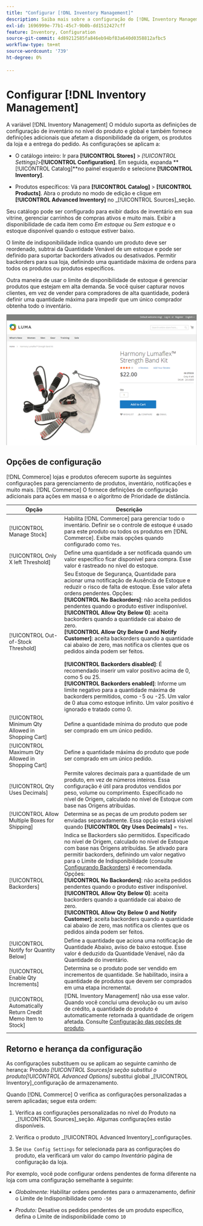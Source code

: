 ```yaml
---
title: "Configurar [!DNL Inventory Management]"
description: Saiba mais sobre a configuração do [!DNL Inventory Management] opções que determinam a disponibilidade de origem, os produtos da loja e a entrega do pedido.
exl-id: 1696999e-77b1-45c7-9b0b-dd1512427cff
feature: Inventory, Configuration
source-git-commit: 4d89212585fa846eb94bf83a640d0358812afbc5
workflow-type: tm+mt
source-wordcount: '739'
ht-degree: 0%

---
```


# Configurar [!DNL Inventory Management]

A variável [!DNL Inventory Management] O módulo suporta as definições de configuração de inventário no nível do produto e global e também fornece definições adicionais que afetam a disponibilidade da origem, os produtos da loja e a entrega do pedido. As configurações se aplicam a:

- O catálogo inteiro: Ir para **[!UICONTROL Stores]** > _[!UICONTROL Settings]_>**[!UICONTROL Configuration]**. Em seguida, expanda **[!UICONTROL Catalog]**no painel esquerdo e selecione **[!UICONTROL Inventory]**.

- Produtos específicos: Vá para **[!UICONTROL Catalog]** > **[!UICONTROL Products]**. Abra o produto no modo de edição e clique em **[!UICONTROL Advanced Inventory]** no _[!UICONTROL Sources]_seção.

Seu catálogo pode ser configurado para exibir dados de inventário em sua vitrine, gerenciar carrinhos de compras ativos e muito mais. Exibir a disponibilidade de cada item como _Em estoque_ ou _Sem estoque_ e o estoque disponível quando o estoque estiver baixo.

O limite de indisponibilidade indica quando um produto deve ser reordenado, subtrai da Quantidade Venável de um estoque e pode ser definido para suportar backorders ativados ou desativados. Permitir backorders para sua loja, definindo uma quantidade máxima de ordens para todos os produtos ou produtos específicos.

Outra maneira de usar o limite de disponibilidade de estoque é gerenciar produtos que estejam em alta demanda. Se você quiser capturar novos clientes, em vez de vender para compradores de alta quantidade, poderá definir uma quantidade máxima para impedir que um único comprador obtenha todo o inventário.

![Exemplo de Em estoque, Somente 1 restante](assets/storefront-stock-options-1-left.png)

## Opções de configuração

[!DNL Commerce] lojas e produtos oferecem suporte às seguintes configurações para gerenciamento de produtos, inventário, notificações e muito mais. [!DNL Commerce] O fornece definições de configuração adicionais para ações em massa e o algoritmo de Prioridade de distância.

| Opção | Descrição |
|--|--|
| [!UICONTROL Manage Stock] | Habilita [!DNL Commerce] para gerenciar todo o inventário. Definir se o controle de estoque é usado para este produto ou todos os produtos em [!DNL Commerce]. Exibe mais opções quando configurado como `Yes`. |
| [!UICONTROL Only X left Threshold] | Define uma quantidade a ser notificada quando um valor específico ficar disponível para compra. Esse valor é rastreado no nível do estoque. |
| [!UICONTROL Out-of-Stock Threshold] | Seu Estoque de Segurança, Quantidade para acionar uma notificação de Ausência de Estoque e reduzir o risco de falta de estoque. Esse valor afeta ordens pendentes. Opções:<br />**[!UICONTROL No Backorders]**: não aceita pedidos pendentes quando o produto estiver indisponível.<br />**[!UICONTROL Allow Qty Below 0]**: aceita backorders quando a quantidade cai abaixo de zero.<br />**[!UICONTROL Allow Qty Below 0 and Notify Customer]**: aceita backorders quando a quantidade cai abaixo de zero, mas notifica os clientes que os pedidos ainda podem ser feitos.<br /><br />**[!UICONTROL Backorders disabled]**: É recomendado inserir um valor positivo acima de 0, como 5 ou 25. <br/>**[!UICONTROL Backorders enabled]**: Informe um limite negativo para a quantidade máxima de backorders permitidos, como -5 ou -25. Um valor de 0 atua como estoque infinito. Um valor positivo é ignorado e tratado como 0. |
| [!UICONTROL Minimum Qty Allowed in Shopping Cart] | Define a quantidade mínima do produto que pode ser comprado em um único pedido. |
| [!UICONTROL Maximum Qty Allowed in Shopping Cart] | Define a quantidade máxima do produto que pode ser comprado em um único pedido. |
| [!UICONTROL Qty Uses Decimals] | Permite valores decimais para a quantidade de um produto, em vez de números inteiros. Essa configuração é útil para produtos vendidos por peso, volume ou comprimento. Especificado no nível de Origem, calculado no nível de Estoque com base nas Origens atribuídas. |
| [!UICONTROL Allow Multiple Boxes for Shipping] | Determina se as peças de um produto podem ser enviadas separadamente. Essa opção estará visível quando **[!UICONTROL Qty Uses Decimals]** = `Yes`. |
| [!UICONTROL Backorders] | Indica se Backorders são permitidos. Especificado no nível de Origem, calculado no nível de Estoque com base nas Origens atribuídas. Se ativado para permitir backorders, definindo um valor negativo para o Limite de Indisponibilidade (consulte [Configurando Backorders](backorders.md)) é recomendada. Opções:<br />**[!UICONTROL No Backorders]**: não aceita pedidos pendentes quando o produto estiver indisponível.<br />**[!UICONTROL Allow Qty Below 0]**: aceita backorders quando a quantidade cai abaixo de zero.<br />**[!UICONTROL Allow Qty Below 0 and Notify Customer]**: aceita backorders quando a quantidade cai abaixo de zero, mas notifica os clientes que os pedidos ainda podem ser feitos. |
| [!UICONTROL Notify for Quantity Below] | Define a quantidade que aciona uma notificação de Quantidade Abaixo, aviso de baixo estoque. Esse valor é deduzido da Quantidade Venável, não da Quantidade do inventário. |
| [!UICONTROL Enable Qty Increments] | Determina se o produto pode ser vendido em incrementos de quantidade. Se habilitado, insira a quantidade de produtos que devem ser comprados em uma etapa incremental. |
| [!UICONTROL Automatically Return Credit Memo Item to Stock] | [!DNL Inventory Management] não usa esse valor. Quando você conclui uma devolução ou um aviso de crédito, a quantidade do produto é automaticamente retornada à quantidade de origem afetada. Consulte [Configuração das opções de produto](product-options.md). |

## Retorno e herança da configuração

As configurações substituem ou se aplicam ao seguinte caminho de herança: Produto _[!UICONTROL Sources]_a seção substitui o produto_[!UICONTROL Advanced Options]_ substitui global _[!UICONTROL Inventory]_configuração de armazenamento.

Quando [!DNL Commerce] O verifica as configurações personalizadas a serem aplicadas; segue esta ordem:

1. Verifica as configurações personalizadas no nível do Produto na _[!UICONTROL Sources]_seção. Algumas configurações estão disponíveis.

1. Verifica o produto _[!UICONTROL Advanced Inventory]_configurações.

1. Se `Use Config Settings` for selecionada para as configurações do produto, ela verificará um valor do campo _Inventário_ página de configuração da loja.

Por exemplo, você pode configurar ordens pendentes de forma diferente na loja com uma configuração semelhante à seguinte:

- _Globalmente:_ Habilitar ordens pendentes para o armazenamento, definir o Limite de Indisponibilidade como `-50`

- _Produto:_ Desative os pedidos pendentes de um produto específico, defina o Limite de indisponibilidade como `10`
